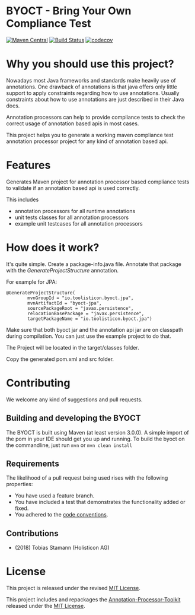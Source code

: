 # BYOCT - Bring Your Own Compliance Test
[![Maven Central](https://maven-badges.herokuapp.com/maven-central/io.toolisticon.byoct/byoct-parent/badge.svg)](https://maven-badges.herokuapp.com/maven-central/io.toolisticon.byoct/byoct-parent)
[![Build Status](https://travis-ci.org/toolisticon/byoct.svg?branch=master)](https://travis-ci.org/toolisticon/byoct)
[![codecov](https://codecov.io/gh/toolisticon/byoct/branch/master/graph/badge.svg)](https://codecov.io/gh/toolisticon/byoct)

# Why you should use this project?
Nowadays most Java frameworks and standards make heavily use of annotations.
One drawback of annotations is that java offers only little support to apply constraints regarding how to use annotations.
Usually constraints about how to use annotations are just described in their Java docs.

Annotation processors can help to provide compliance tests to check the correct usage of annotation based apis in most cases.

This project helps you to generate a working maven compliance test annotation processor project for any kind of annotation based api.

# Features
Generates Maven project for annotation processor based compliance tests to validate if an annotation based api is used correctly.

This includes
- annotation processors for all runtime annotations
- unit tests classes for all annotation processors
- example unit testcases for all annotation processors

# How does it work?

It's quite simple. Create a package-info.java file.
Annotate that package with the _GenerateProjectStructure_ annotation.

For example for JPA:

    @GenerateProjectStructure(
            mvnGroupId = "io.toolisticon.byoct.jpa",
            mvnArtifactId = "byoct-jpa",
            sourcePackageRoot = "javax.persistence",
            relocationBasePackage = "javax.persistence",
            targetPackageName = "io.toolisticon.byoct.jpa")

Make sure that both byoct jar and the annotation api jar are on classpath during compilation.
You can just use the example project to do that.

The Project will be located in the target/classes folder.

Copy the generated pom.xml and src folder.

# Contributing

We welcome any kind of suggestions and pull requests.

## Building and developing the BYOCT

The BYOCT is built using Maven (at least version 3.0.0).
A simple import of the pom in your IDE should get you up and running. To build the byoct on the commandline, just run `mvn` or `mvn clean install`

## Requirements

The likelihood of a pull request being used rises with the following properties:

- You have used a feature branch.
- You have included a test that demonstrates the functionality added or fixed.
- You adhered to the [code conventions](http://www.oracle.com/technetwork/java/javase/documentation/codeconvtoc-136057.html).

## Contributions

- (2018) Tobias Stamann (Holisticon AG)

# License

This project is released under the revised [MIT License](LICENSE).

This project includes and repackages the [Annotation-Processor-Toolkit](https://github.com/holisticon/annotation-processor-toolkit) released under the  [MIT License](/3rdPartyLicenses/annotation-processor-toolkit/LICENSE.txt).
